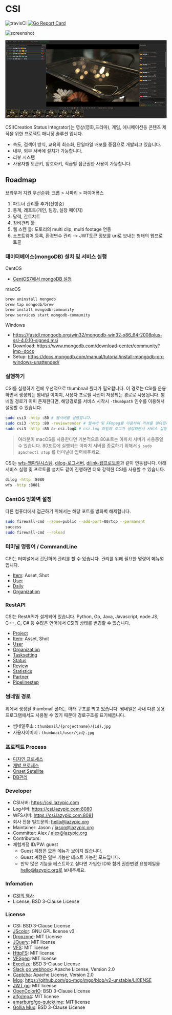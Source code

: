 # CSI

![travisCI](https://secure.travis-ci.org/digital-idea/csi3.svg)
[![Go Report Card](https://goreportcard.com/badge/github.com/digital-idea/csi3)](https://goreportcard.com/report/github.com/digital-idea/csi3)

![screenshot](figures/screenshot.png)

![review](figures/review.png)

CSI(Creation Status Integrator)는 영상(영화,드라마), 게임, 에니메이션등 콘텐츠 제작을 위한 프로젝트 매니징 솔루션 입니다.

- 속도, 검색어 방식, 교육의 최소화, 단일파일 배포를 중점으로 개발되고 있습니다.
- 내부, 외부 서버에 설치가 가능합니다.
- 리뷰 시스템
- 사용자별 토큰키, 암호화키, 직급별 접근권한 사용이 가능합니다.

## Roadmap

브라우저 지원 우선순위: 크롬 > 사파리 > 파이어폭스

1. 파트너 관리툴 추가(진행중)
1. 통계, 레포트(개인, 팀장, 실장 페이지)
1. 달력, 간트챠트
1. 장비관리 툴
1. 웹 스캔 툴: 도토리의 multi clip, multi footage 연동
1. 소프트웨어 등록, 환경변수 관리 -> JWT토큰 정보를 uri로 보내는 형태의 웹프로토콜

### 데이터베이스(mongoDB) 설치 및 서비스 실행

CentOS

- [CentOS7에서 mongoDB 설정](https://github.com/cgiseminar/curriculum/blob/master/docs/install_mongodb.md)

macOS

```bash
brew uninstall mongodb
brew tap mongodb/brew
brew install mongodb-community
brew services start mongodb-community
```

Windows

- <https://fastdl.mongodb.org/win32/mongodb-win32-x86_64-2008plus-ssl-4.0.10-signed.msi>
- Download: <https://www.mongodb.com/download-center/community?jmp=docs>
- Setup: <https://docs.mongodb.com/manual/tutorial/install-mongodb-on-windows-unattended/>

### 실행하기

CSI를 실행하기 전에 우선적으로 thumbnail 폴더가 필요합니다.
이 경로는 CSI를 운용하면서 생성되는 썸네일 이미지, 사용자 프로필 사진이 저장되는 경로로 사용됩니다.
썸네일 경로가 이미 존재한다면, 해당경로를 서비스 시작시 `-thumbpath` 인수를 이용해서 설정할 수 있습니다.

```bash
sudo csi3 -http :80 # 웹서버를 실행합니다.
sudo csi3 -http :80 -reviewrender # 웹서버 및 FFmpeg를 이용하여 리뷰를 렌더링하는 서버
sudo csi3 -http :80 &> csi.log& # csi.log 파일에 로그가 생성되면서 서비스 실행
```

> 여러분이 macOS를 사용한다면 기본적으로 80포트는 아파치 서버가 사용중일 수 있습니다. 80포트에 실행되는 아파치 서버를 종료하기 위해서 `$ sudo apachectl stop` 를 터미널에 입력해주세요.

CSI는 [wfs-웹파일시스템](https://github.com/digital-idea/wfs), [dilog-로그서버](https://github.com/digital-idea/dilog), [dilink-웹프로토콜](https://github.com/digital-idea/dilink)과 같이 연동됩니다. 아래 서비스 실행 및 프로토콜 설치도 같이 진행하면 더욱 강력한 CSI를 사용할 수 있습니다.

```bash
dilog -http :8080
wfs -http :8081
```

### CentOS 방화벽 설정

다른 컴퓨터에서 접근하기 위해서는 해당 포트를 방화벽 해제합니다.

```bash
sudo firewall-cmd --zone=public --add-port=80/tcp --permanent
success
sudo firewall-cmd --reload
```

### 터미널 명령어 / CommandLine

CSI는 터미널에서 간단하게 관리를 할 수 있습니다.
관리를 위해 필요한 명령어 메뉴얼입니다.

- [Item](documents/item.md): Asset, Shot
- [User](documents/user.md)
- [Daily](documents/daily.md)
- [Organization](documents/organization.md)

### RestAPI

CSI는 RestAPI가 설계되어 있습니다.
Python, Go, Java, Javascript, node.JS, C++, C, C# 등 수많은 언어에서 CSI의 상태를 변경할 수 있습니다.

- [Project](documents/rest_project.md)
- [Item](documents/rest_item.md): Asset, Shot
- [User](documents/rest_user.md)
- [Organization](documents/rest_organization.md)
- [Tasksetting](documents/rest_tasksetting.md)
- [Status](documents/rest_status.md)
- [Review](documents/rest_review.md)
- [Statistics](documents/rest_statistics.md)
- [Partner](documents/rest_partner.md)
- [Pipelinestep](documents/rest_pipelinestep.md)

### 썸네일 경로

위에서 생성된 thumbnail 폴더는 아래 구조를 띄고 있습니다.
썸네일은 사내 다른 응용프로그램에서도 사용될 수 있기 때문에 경로구조를 표기해둡니다.

- 썸네일주소 : `thumbnail/{projectname}/{id}.jpg`
- 사용자이미지 : `thumbnail/user/{id}.jpg`

### 프로젝트 Process

- [디자인 프로세스](documents/process_designer.md)
- [개발 프로세스](documents/process_developer.md)
- [Onset Setellite](documents/setellite.md)
- [DB관리](documents/dbbackup.md)

### Developer

- CSI서버: <https://csi.lazypic.com>
- Log서버: <https://csi.lazypic.com:8080>
- WFS서버: <https://csi.lazypic.com:8081>
- 회사 전용 빌드문의: hello@lazypic.org
- Maintainer: Jason / jason@lazypic.org
- Committer: Alex / alex@lazypic.org
- Contributors:
- 체험계정 ID/PW: guest
  - Guest 계정은 모든 메뉴가 보이지 않습니다.
  - Guest 계정은 일부 기능만 테스트 가능한 모드입니다.
  - 만약 많은 기능을 테스트하고 싶다면 가입한 ID와 함께 권한변경 요청메일을 hello@lazypic.org로 보내주세요.

### Infomation

- [CSI의 역사](documents/history.md)
- License: BSD 3-Clause License

### License

- CSI: BSD 3-Clause License
- [JScolor](http://jscolor.com/download/): GNU GPL license v3
- [Dropzone](https://www.dropzonejs.com): MIT License
- [JQuery](https://jquery.org/license/): MIT license
- [VFS](https://github.com/blang/vfs): MIT license
- [HttpFS](https://github.com/shurcooL/httpfs): MIT license
- [VFSgen](https://github.com/shurcooL/vfsgen): MIT license
- [Excelize](https://github.com/360EntSecGroup-Skylar/excelize): BSD 3-Clause License
- [Slack go webhook](https://github.com/ashwanthkumar/slack-go-webhook): Apache License, Version 2.0
- [Captcha](https://github.com/dchest/captcha): Apache License, Version 2.0
- [Mgo](https://github.com/go-mgo/mgo): <https://github.com/go-mgo/mgo/blob/v2-unstable/LICENSE>
- [JWT go](https://github.com/golang-jwt/jwt): MIT license
- [OpenColorIO](https://github.com/AcademySoftwareFoundation/OpenColorIO): BSD 3-Clause License
- [alfg/mp4](https://github.com/alfg/mp4): MIT license
- [amarburg/go-quicktime](https://github.com/amarburg/go-quicktime): MIT license
- [Gollia Mux](https://github.com/gorilla/mux): BSD 3-Clause License
